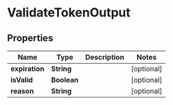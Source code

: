 

# ValidateTokenOutput

## Properties

Name | Type | Description | Notes
------------ | ------------- | ------------- | -------------
**expiration** | **String** |  |  [optional]
**isValid** | **Boolean** |  |  [optional]
**reason** | **String** |  |  [optional]



